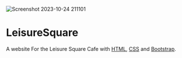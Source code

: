 ![Screenshot 2023-10-24 211101](https://github.com/MaxAnii/LeisureSquare/assets/96937469/cf98e451-00cc-4f95-a7fe-acbfea76a22c)


# LeisureSquare
A website For the Leisure Square Cafe with [HTML](https://www.w3schools.com/html/), [CSS](https://www.css3.com/) and [Bootstrap](https://getbootstrap.com/).
